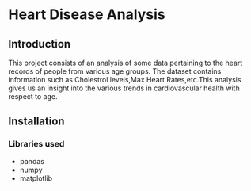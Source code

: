 # Heart Disease Analysis 

## Introduction

This project consists of an analysis of some data pertaining to the heart records of people from various age groups. The dataset contains information such as Cholestrol levels,Max Heart Rates,etc.This analysis gives us an insight into the various trends in cardiovascular health with respect to age.

## Installation

### Libraries used

- pandas
- numpy
- matplotlib
